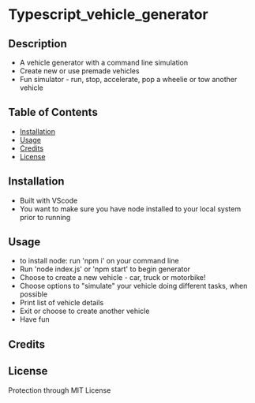 # Typescript_vehicle_generator

## Description

- A vehicle generator with a command line simulation 
- Create new or use premade vehicles 
- Fun simulator - run, stop, accelerate, pop a wheelie or tow another vehicle

## Table of Contents

- [Installation](#installation)
- [Usage](#usage)
- [Credits](#credits)
- [License](#license)

## Installation

- Built with VScode 
- You want to make sure you have node installed to your local system prior to running

## Usage

- to install node: run 'npm i' on your command line 
- Run 'node index.js' or 'npm start' to begin generator
- Choose to create a new vehicle - car, truck or motorbike! 
- Choose options to "simulate" your vehicle doing different tasks, when possible 
- Print list of vehicle details 
- Exit or choose to create another vehicle
- Have fun
  

## Credits



## License

Protection through MIT License 